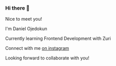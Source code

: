 ### Hi there 👋
<p>Nice to meet you!</p>
<p>I'm Daniel Ojedokun</p>
<p>Currently learning Frontend Development with Zuri</p>
<p>Connect with me 
<a href="www.instagram.com/danny_mediapro">on instagram</a></p>
<p>Looking forward to collaborate with you!</p>

<!--
**dannycodes47/dannycodes47** is a ✨ _special_ ✨ repository because its `README.md` (this file) appears on your GitHub profile.

Here are some ideas to get you started:

- 🔭 I’m currently working on ...
- 🌱 I’m currently learning ...
- 👯 I’m looking to collaborate on ...
- 🤔 I’m looking for help with ...
- 💬 Ask me about ...
- 📫 How to reach me: ...
- 😄 Pronouns: ...
- ⚡ Fun fact: ...
-->
